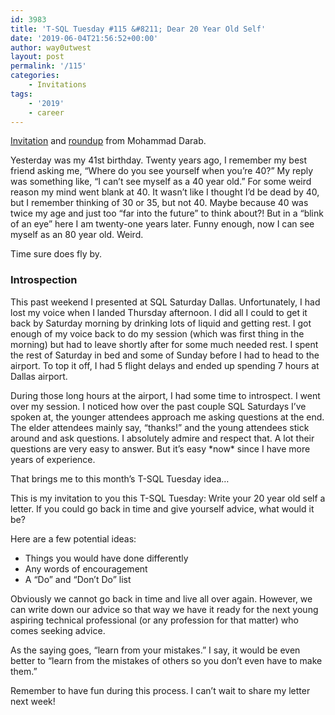 ```yaml
---
id: 3983
title: 'T-SQL Tuesday #115 &#8211; Dear 20 Year Old Self'
date: '2019-06-04T21:56:52+00:00'
author: way0utwest
layout: post
permalink: '/115'
categories:
    - Invitations
tags:
    - '2019'
    - career
---
```


[Invitation](https://mohammaddarab.com/t-sql-tuesday-115-dear-20-year-old-self/) and [roundup](https://mohammaddarab.com/t-sql-tuesday-115-dear-20-year-old-self-round-up/) from Mohammad Darab.

Yesterday was my 41st birthday. Twenty years ago, I remember my best friend asking me, “Where do you see yourself when you’re 40?” My reply was something like, “I can’t see myself as a 40 year old.” For some weird reason my mind went blank at 40. It wasn’t like I thought I’d be dead by 40, but I remember thinking of 30 or 35, but not 40. Maybe because 40 was twice my age and just too “far into the future” to think about?! But in a “blink of an eye” here I am twenty-one years later. Funny enough, now I can see myself as an 80 year old. Weird.

Time sure does fly by.

### Introspection

This past weekend I presented at SQL Saturday Dallas. Unfortunately, I had lost my voice when I landed Thursday afternoon. I did all I could to get it back by Saturday morning by drinking lots of liquid and getting rest. I got enough of my voice back to do my session (which was first thing in the morning) but had to leave shortly after for some much needed rest. I spent the rest of Saturday in bed and some of Sunday before I had to head to the airport. To top it off, I had 5 flight delays and ended up spending 7 hours at Dallas airport.

During those long hours at the airport, I had some time to introspect. I went over my session. I noticed how over the past couple SQL Saturdays I’ve spoken at, the younger attendees approach me asking questions at the end. The elder attendees mainly say, “thanks!” and the young attendees stick around and ask questions. I absolutely admire and respect that. A lot their questions are very easy to answer. But it’s easy \*now\* since I have more years of experience.

That brings me to this month’s T-SQL Tuesday idea…

This is my invitation to you this T-SQL Tuesday: Write your 20 year old self a letter. If you could go back in time and give yourself advice, what would it be?

Here are a few potential ideas:

- Things you would have done differently
- Any words of encouragement
- A “Do” and “Don’t Do” list

Obviously we cannot go back in time and live all over again. However, we can write down our advice so that way we have it ready for the next young aspiring technical professional (or any profession for that matter) who comes seeking advice.

As the saying goes, “learn from your mistakes.” I say, it would be even better to “learn from the mistakes of others so you don’t even have to make them.”

Remember to have fun during this process. I can’t wait to share my letter next week!